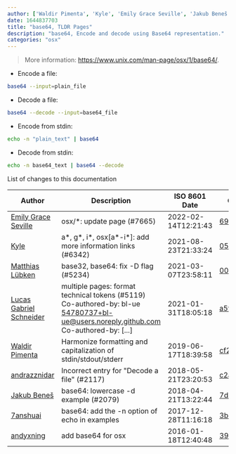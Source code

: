 ```yaml
---
author: ['Waldir Pimenta', 'Kyle', 'Emily Grace Seville', 'Jakub Beneš', 'andyxning', '7anshuai', 'Matthias Lübken', 'andrazznidar', 'Lucas Gabriel Schneider']
date: 1644837703
title: "base64, TLDR Pages"
description: "base64, Encode and decode using Base64 representation."
categories: "osx"
---
```

> More information: <https://www.unix.com/man-page/osx/1/base64/>.

- Encode a file:

```bash
base64 --input=plain_file
```

- Decode a file:

```bash
base64 --decode --input=base64_file
```

- Encode from stdin:

```bash
echo -n "plain_text" | base64
```

- Decode from stdin:

```bash
echo -n base64_text | base64 --decode
```
List of changes to this documentation


Author | Description | ISO 8601 Date | GitHub link
------|-----|-----|-----
[Emily Grace Seville](mailto:emilyseville7cf@gmail.com) | osx/*: update page (#7665) | 2022-02-14T12:21:43 | [692469016e62](https://github.com/tldr-pages/tldr/commit/692469016e62d4410ec92a8f29272e447046a0d2)
[Kyle](mailto:76597257+Gitleptune@users.noreply.github.com) | a*, g*, i*, osx[a*-i*]: add more information links (#6342) | 2021-08-23T21:33:24 | [0590a21917dc](https://github.com/tldr-pages/tldr/commit/0590a21917dc981d3cc64b8094b1cffa9d0a3b78)
[Matthias Lübken](mailto:matthias.luebken@gmail.com) | base32, base64: fix -D flag (#5234) | 2021-03-07T23:58:11 | [00e00396a42a](https://github.com/tldr-pages/tldr/commit/00e00396a42a8b5fcc189909a1aae3173e513f72)
[Lucas Gabriel Schneider](mailto:casdpa@gmail.com) | multiple pages: format technical tokens (#5119) Co-authored-by: bl-ue <54780737+bl-ue@users.noreply.github.com> Co-authored-by: [...] | 2021-01-31T18:05:18 | [a5fe31bc47ae](https://github.com/tldr-pages/tldr/commit/a5fe31bc47aece3efa5e66b52b3cf384f27d5d72)
[Waldir Pimenta](mailto:waldyrious@gmail.com) | Harmonize formatting and capitalization of stdin/stdout/stderr | 2019-06-17T18:39:58 | [cf25745db1d8](https://github.com/tldr-pages/tldr/commit/cf25745db1d86744c762e15e6a2ba04ef9f9acc1)
[andrazznidar](mailto:andrazznidar@users.noreply.github.com) | Incorrect entry for "Decode a file" (#2117) | 2018-05-21T23:20:53 | [c2a807613421](https://github.com/tldr-pages/tldr/commit/c2a807613421c04c71aedee77bd9d6f693f4f14c)
[Jakub Beneš](mailto:jukben@gmail.com) | base64: lowercase -d example (#2079) | 2018-04-21T13:22:44 | [7d693c4da030](https://github.com/tldr-pages/tldr/commit/7d693c4da030a768bcd67d2439bd1d3210d00c76)
[7anshuai](mailto:7anshuai@gmail.com) | base64: add the -n option of echo in examples | 2017-12-28T11:16:18 | [3b8036fbc202](https://github.com/tldr-pages/tldr/commit/3b8036fbc2026ce5580675cd9947f43da7eec03c)
[andyxning](mailto:andy.xning@gmail.com) | add base64 for osx | 2016-01-18T12:40:48 | [398a93be5210](https://github.com/tldr-pages/tldr/commit/398a93be52107f86bff66c7fccb651d81b5d1c8c)

